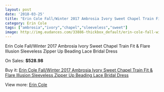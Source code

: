 ```yaml
---
layout: post
date: '2018-03-25'
title: "Erin Cole Fall/Winter 2017 Ambrosia Ivory Sweet Chapel Train Fit & Flare Illusion Sleeveless Zipper Up Beading Lace Bridal Dress"
category: Erin Cole
tags: ["ambrosia","ivory","chapel","sleeveless","sweet"]
image: http://img.eudances.com/33886-thickbox_default/erin-cole-fall-winter-2017-ambrosia-ivory-sweet-chapel-train-fit-flare-illusion-sleeveless-zipper-up-beading-lace-bridal-dress.jpg
---
```

Erin Cole Fall/Winter 2017 Ambrosia Ivory Sweet Chapel Train Fit & Flare Illusion Sleeveless Zipper Up Beading Lace Bridal Dress

On Sales: **$528.98**
<a href="https://www.eudances.com/en/erin-cole/10313-erin-cole-fall-winter-2017-ambrosia-ivory-sweet-chapel-train-fit-flare-illusion-sleeveless-zipper-up-beading-lace-bridal-dress.html"><amp-img layout="responsive" width="600" height="600" src="//img.eudances.com/33886-thickbox_default/erin-cole-fall-winter-2017-ambrosia-ivory-sweet-chapel-train-fit-flare-illusion-sleeveless-zipper-up-beading-lace-bridal-dress.jpg" alt="Erin Cole Fall/Winter 2017 Ambrosia Ivory Sweet Chapel Train Fit & Flare Illusion Sleeveless Zipper Up Beading Lace Bridal Dress 0" /></a>
<a href="https://www.eudances.com/en/erin-cole/10313-erin-cole-fall-winter-2017-ambrosia-ivory-sweet-chapel-train-fit-flare-illusion-sleeveless-zipper-up-beading-lace-bridal-dress.html"><amp-img layout="responsive" width="600" height="600" src="//img.eudances.com/33891-thickbox_default/erin-cole-fall-winter-2017-ambrosia-ivory-sweet-chapel-train-fit-flare-illusion-sleeveless-zipper-up-beading-lace-bridal-dress.jpg" alt="Erin Cole Fall/Winter 2017 Ambrosia Ivory Sweet Chapel Train Fit & Flare Illusion Sleeveless Zipper Up Beading Lace Bridal Dress 1" /></a>
<a href="https://www.eudances.com/en/erin-cole/10313-erin-cole-fall-winter-2017-ambrosia-ivory-sweet-chapel-train-fit-flare-illusion-sleeveless-zipper-up-beading-lace-bridal-dress.html"><amp-img layout="responsive" width="600" height="600" src="//img.eudances.com/33890-thickbox_default/erin-cole-fall-winter-2017-ambrosia-ivory-sweet-chapel-train-fit-flare-illusion-sleeveless-zipper-up-beading-lace-bridal-dress.jpg" alt="Erin Cole Fall/Winter 2017 Ambrosia Ivory Sweet Chapel Train Fit & Flare Illusion Sleeveless Zipper Up Beading Lace Bridal Dress 2" /></a>
<a href="https://www.eudances.com/en/erin-cole/10313-erin-cole-fall-winter-2017-ambrosia-ivory-sweet-chapel-train-fit-flare-illusion-sleeveless-zipper-up-beading-lace-bridal-dress.html"><amp-img layout="responsive" width="600" height="600" src="//img.eudances.com/33889-thickbox_default/erin-cole-fall-winter-2017-ambrosia-ivory-sweet-chapel-train-fit-flare-illusion-sleeveless-zipper-up-beading-lace-bridal-dress.jpg" alt="Erin Cole Fall/Winter 2017 Ambrosia Ivory Sweet Chapel Train Fit & Flare Illusion Sleeveless Zipper Up Beading Lace Bridal Dress 3" /></a>
<a href="https://www.eudances.com/en/erin-cole/10313-erin-cole-fall-winter-2017-ambrosia-ivory-sweet-chapel-train-fit-flare-illusion-sleeveless-zipper-up-beading-lace-bridal-dress.html"><amp-img layout="responsive" width="600" height="600" src="//img.eudances.com/33888-thickbox_default/erin-cole-fall-winter-2017-ambrosia-ivory-sweet-chapel-train-fit-flare-illusion-sleeveless-zipper-up-beading-lace-bridal-dress.jpg" alt="Erin Cole Fall/Winter 2017 Ambrosia Ivory Sweet Chapel Train Fit & Flare Illusion Sleeveless Zipper Up Beading Lace Bridal Dress 4" /></a>
<a href="https://www.eudances.com/en/erin-cole/10313-erin-cole-fall-winter-2017-ambrosia-ivory-sweet-chapel-train-fit-flare-illusion-sleeveless-zipper-up-beading-lace-bridal-dress.html"><amp-img layout="responsive" width="600" height="600" src="//img.eudances.com/33887-thickbox_default/erin-cole-fall-winter-2017-ambrosia-ivory-sweet-chapel-train-fit-flare-illusion-sleeveless-zipper-up-beading-lace-bridal-dress.jpg" alt="Erin Cole Fall/Winter 2017 Ambrosia Ivory Sweet Chapel Train Fit & Flare Illusion Sleeveless Zipper Up Beading Lace Bridal Dress 5" /></a>

Buy it: [Erin Cole Fall/Winter 2017 Ambrosia Ivory Sweet Chapel Train Fit & Flare Illusion Sleeveless Zipper Up Beading Lace Bridal Dress](https://www.eudances.com/en/erin-cole/10313-erin-cole-fall-winter-2017-ambrosia-ivory-sweet-chapel-train-fit-flare-illusion-sleeveless-zipper-up-beading-lace-bridal-dress.html "Erin Cole Fall/Winter 2017 Ambrosia Ivory Sweet Chapel Train Fit & Flare Illusion Sleeveless Zipper Up Beading Lace Bridal Dress")

View more: [Erin Cole](https://www.eudances.com/en/169-erin-cole "Erin Cole")